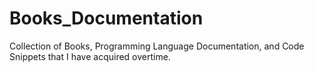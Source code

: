 # Books_Documentation
Collection of Books, Programming Language Documentation, and Code Snippets that I have acquired overtime.
